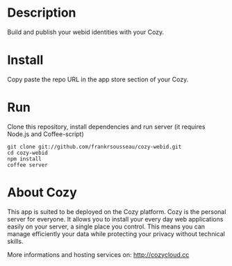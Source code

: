 # Description

Build and publish your webid identities with your Cozy.

# Install
 
Copy paste the repo URL in the app store section of your Cozy.
 
# Run

Clone this repository, install dependencies and run server (it requires Node.js
and Coffee-script)
    
    git clone git://github.com/frankrsousseau/cozy-webid.git
    cd cozy-webid
    npm install
    coffee server

# About Cozy

This app is suited to be deployed on the Cozy platform. Cozy is the personal
server for everyone. It allows you to install your every day web applications 
easily on your server, a single place you control. This means you can manage 
efficiently your data while protecting your privacy without technical skills.

More informations and hosting services on:
http://cozycloud.cc
